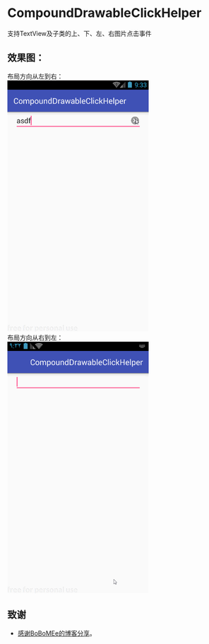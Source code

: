 # CompoundDrawableClickHelper
支持TextView及子类的上、下、左、右图片点击事件
## 效果图：
布局方向从左到右：</br>
<img src="/images/122.gif" width="320px"/></br>
布局方向从右到左：</br>
<img src="/images/121.gif" width="320px"/></br>
## 致谢
- [感谢BoBoMEe的博客分享](http://blog.csdn.net/wbwjx/article/details/50597011 "BoBoMEe的博客")。




